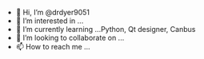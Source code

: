 - 👋 Hi, I’m @drdyer9051
- 👀 I’m interested in ...
- 🌱 I’m currently learning ...Python, Qt designer, Canbus
- 💞️ I’m looking to collaborate on ...
- 📫 How to reach me ...

<!---
drdyer9051/drdyer9051 is a ✨ special ✨ repository because its `README.md` (this file) appears on your GitHub profile.
You can click the Preview link to take a look at your changes.
--->
